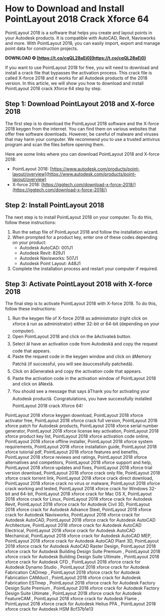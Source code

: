 
 
# How to Download and Install PointLayout 2018 Crack Xforce 64
 
PointLayout 2018 is a software that helps you create and layout points in your Autodesk products. It is compatible with AutoCAD, Revit, Navisworks and more. With PointLayout 2018, you can easily import, export and manage point data for construction projects.
 
**DOWNLOAD ✪ [https://t.co/cqQL28aEj0](https://t.co/cqQL28aEj0)**


 
If you want to use PointLayout 2018 for free, you will need to download and install a crack file that bypasses the activation process. This crack file is called X-force 2018 and it works for all Autodesk products of the 2018 version. In this article, we will show you how to download and install PointLayout 2018 crack Xforce 64 step by step.
 
## Step 1: Download PointLayout 2018 and X-force 2018
 
The first step is to download the PointLayout 2018 software and the X-force 2018 keygen from the internet. You can find them on various websites that offer free software downloads. However, be careful of malware and viruses that may harm your computer. We recommend you to use a trusted antivirus program and scan the files before opening them.
 
Here are some links where you can download PointLayout 2018 and X-force 2018:
 
- PointLayout 2018: [https://www.autodesk.com/products/point-layout/overview](https://www.autodesk.com/products/point-layout/overview)
- X-force 2018: [https://iggtech.com/download-x-force-2018/](https://iggtech.com/download-x-force-2018/)

## Step 2: Install PointLayout 2018
 
The next step is to install PointLayout 2018 on your computer. To do this, follow these instructions:

1. Run the setup file of PointLayout 2018 and follow the installation wizard.
2. When prompted for a product key, enter one of these codes depending on your product:
    - Autodesk AutoCAD: 001J1
    - Autodesk Revit: 829J1
    - Autodesk Navisworks: 507J1
    - Autodesk Point Layout: A48J1
3. Complete the installation process and restart your computer if required.

## Step 3: Activate PointLayout 2018 with X-force 2018
 
The final step is to activate PointLayout 2018 with X-force 2018. To do this, follow these instructions:

1. Run the keygen file of X-force 2018 as administrator (right click on xforce â run as administrator) either 32-bit or 64-bit (depending on your computer).
2. Open PointLayout 2018 and click on the âActivateâ button.
3. Select âI have an activation code from Autodeskâ and copy the request code that appears.
4. Paste the request code in the keygen window and click on âMemory Patchâ (if successful, you will see âsuccessfully patchedâ).
5. Click on âGenerateâ and copy the activation code that appears.
6. Paste the activation code in the activation window of PointLayout 2018 and click on âNextâ.
7. You should see a message that says âThank you for activating your Autodesk productâ. Congratulations, you have successfully installed PointLayout 2018 crack Xforce 64!

PointLayout 2018 xforce keygen download,  PointLayout 2018 xforce activator free,  PointLayout 2018 xforce crack full version,  PointLayout 2018 xforce patch for Autodesk products,  PointLayout 2018 xforce serial number generator,  PointLayout 2018 xforce license key activation,  PointLayout 2018 xforce product key list,  PointLayout 2018 xforce activation code online,  PointLayout 2018 xforce offline installer,  PointLayout 2018 xforce system requirements,  PointLayout 2018 xforce installation guide,  PointLayout 2018 xforce tutorial pdf,  PointLayout 2018 xforce features and benefits,  PointLayout 2018 xforce reviews and ratings,  PointLayout 2018 xforce alternatives and competitors,  PointLayout 2018 xforce support and help,  PointLayout 2018 xforce updates and fixes,  PointLayout 2018 xforce trial version download,  PointLayout 2018 xforce crack only file,  PointLayout 2018 xforce crack torrent link,  PointLayout 2018 xforce crack direct download,  PointLayout 2018 xforce crack no virus or malware,  PointLayout 2018 xforce crack working and tested,  PointLayout 2018 xforce crack for Windows 32-bit and 64-bit,  PointLayout 2018 xforce crack for Mac OS X,  PointLayout 2018 xforce crack for Linux,  PointLayout 2018 xforce crack for Autodesk Revit,  PointLayout 2018 xforce crack for Autodesk Civil 3D,  PointLayout 2018 xforce crack for Autodesk Advance Steel,  PointLayout 2018 xforce crack for Autodesk Navisworks,  PointLayout 2018 xforce crack for Autodesk AutoCAD,  PointLayout 2018 xforce crack for Autodesk AutoCAD Architecture,  PointLayout 2018 xforce crack for Autodesk AutoCAD Electrical,  PointLayout 2018 xforce crack for Autodesk AutoCAD Mechanical,  PointLayout 2018 xforce crack for Autodesk AutoCAD MEP,  PointLayout 2018 xforce crack for Autodesk AutoCAD Plant 3D,  PointLayout 2018 xforce crack for Autodesk AutoCAD Raster Design,  PointLayout 2018 xforce crack for Autodesk Building Design Suite Premium ,  PointLayout 2018 xforce crack for Autodesk Building Design Suite Ultimate ,  PointLayout 2018 xforce crack for Autodesk CFD ,  PointLayout 2018 xforce crack for Autodesk Dynamo Studio ,  PointLayout 2018 xforce crack for Autodesk Fabrication CADmep ,  PointLayout 2018 xforce crack for Autodesk Fabrication CAMduct ,  PointLayout 2018 xforce crack for Autodesk Fabrication ESTmep ,  PointLayout 2018 xforce crack for Autodesk Factory Design Suite Premium ,  PointLayout 2018 xforce crack for Autodesk Factory Design Suite Ultimate ,  PointLayout 2018 xforce crack for Autodesk FeatureCAM ,  PointLayout 2018 xforce crack for Autodesk Flame ,  PointLayout 2018 xforce crack for Autodesk Helius PFA ,  PointLayout 2018 xforce crack for Autodesk HSM
 8cf37b1e13
 

